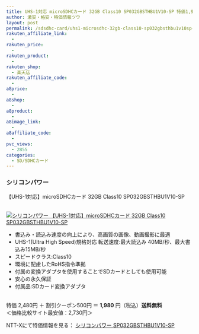 ```yaml
---
title: UHS-1対応 microSDHCカード 32GB Class10 SP032GBSTHBU1V10-SP 特価1,980円！送料無料！
author: 激安・格安・特価情報ツウ
layout: post
permalink: /sdsdhc-card/uhs1-microsdhc-32gb-class10-sp032gbsthbu1v10sp-1980.html
rakuten_affiliate_link:
  - 
rakuten_price:
  - 
rakuten_product:
  - 
rakuten_shop:
  - 楽天店
rakuten_affiliate_code:
  - 
a8price:
  - 
a8shop:
  - 
a8product:
  - 
a8image_link:
  - 
a8affiliate_code:
  - 
pvc_views:
  - 2855
categories:
  - SD/SDHCカード
---
```

### シリコンパワー  
【UHS-1対応】microSDHCカード 32GB Class10 SP032GBSTHBU1V10-SP

<div class="img-bg2 img_L">
  <a href="http://px.a8.net/svt/ejp?a8mat=ZYP6S+8IMA3E+S1Q+BWGDT&#038;a8ejpredirect=http://nttxstore.jp/_II_SL14211351" target="_blank"><br /> <img border="0" alt="シリコンパワー 【UHS-1対応】microSDHCカード 32GB Class10 SP032GBSTHBU1V10-SP" src="http://i0.wp.com/image.nttxstore.jp/ls_images/S/SL/SL14211351.jpg?w=120" data-recalc-dims="1" /></a>
</div>

<!--more-->

  * 書込み・読込み速度の向上により、高画質の画像、動画撮影に最適
  * UHS-1(Ultra High Speed)規格対応 転送速度:最大読込み 40MB/秒、最大書込み15MB/秒
  * スピードクラス:Class10
  * 環境に配慮したRoHS指令準拠
  * 付属の変換アダプタを使用することでSDカードとしても使用可能
  * 安心の永久保証
  * 付属品:SDカード変換アダプタ

<br clear="all" />特価 2,480円 ＋ 割引クーポン500円 ＝ <span class="tokka-price"><strong>1,980</strong></span> 円（税込）**送料無料**   
＜価格比較サイト最安値：2,730円＞  
  
NTT-Xにて特価情報を見る： <span class="fs150p"><a href="http://px.a8.net/svt/ejp?a8mat=ZYP6S+8IMA3E+S1Q+BWGDT&#038;a8ejpredirect=http://nttxstore.jp/_II_SL14211351" target="_blank">シリコンパワー SP032GBSTHBU1V10-SP</a></span>